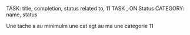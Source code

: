 TASK: title, completion, status
related to, 11 TASK , ON Status
CATEGORY: name, status


Une tache a au minimulm une cat egt au ma une categorie 11
